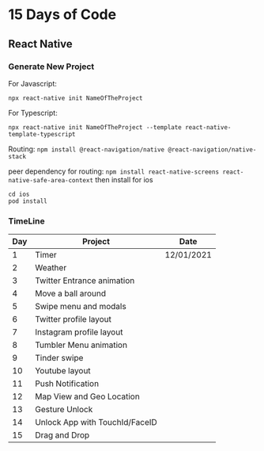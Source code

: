 # 15 Days of Code

## React Native

### Generate New Project

For Javascript:

```
npx react-native init NameOfTheProject
```

For Typescript:

```npx react-native init NameOfTheProject --template react-native-template-typescript```

Routing:
```npm install @react-navigation/native @react-navigation/native-stack```

peer dependency for routing:
```npm install react-native-screens react-native-safe-area-context```
then install for ios
```
cd ios
pod install
```



### TimeLine

| Day | Project | Date |
|---|---|---|
| 1 | Timer | 12/01/2021 |
| 2 | Weather |   |
| 3 | Twitter Entrance animation |   |
| 4 | Move a ball around |   |
| 5 | Swipe menu and modals |   |
| 6 | Twitter profile layout |   |
| 7 | Instagram profile layout |   |
| 8 | Tumbler Menu animation |   |
| 9 | Tinder swipe |   |
| 10 | Youtube layout |   |
| 11 | Push Notification |   |
| 12 | Map View and Geo Location |   |
| 13 | Gesture Unlock |   |
| 14 | Unlock App with TouchId/FaceID |   |
| 15 | Drag and Drop |   |
